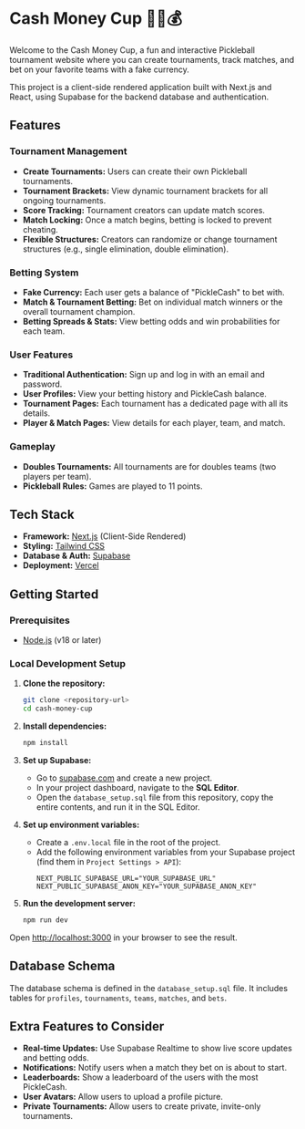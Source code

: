 # Cash Money Cup 🥒🎾💰

Welcome to the Cash Money Cup, a fun and interactive Pickleball tournament website where you can create tournaments, track matches, and bet on your favorite teams with a fake currency.

This project is a client-side rendered application built with Next.js and React, using Supabase for the backend database and authentication.

## Features

### Tournament Management
- **Create Tournaments:** Users can create their own Pickleball tournaments.
- **Tournament Brackets:** View dynamic tournament brackets for all ongoing tournaments.
- **Score Tracking:** Tournament creators can update match scores.
- **Match Locking:** Once a match begins, betting is locked to prevent cheating.
- **Flexible Structures:** Creators can randomize or change tournament structures (e.g., single elimination, double elimination).

### Betting System
- **Fake Currency:** Each user gets a balance of "PickleCash" to bet with.
- **Match & Tournament Betting:** Bet on individual match winners or the overall tournament champion.
- **Betting Spreads & Stats:** View betting odds and win probabilities for each team.

### User Features
- **Traditional Authentication:** Sign up and log in with an email and password.
- **User Profiles:** View your betting history and PickleCash balance.
- **Tournament Pages:** Each tournament has a dedicated page with all its details.
- **Player & Match Pages:** View details for each player, team, and match.

### Gameplay
- **Doubles Tournaments:** All tournaments are for doubles teams (two players per team).
- **Pickleball Rules:** Games are played to 11 points.

## Tech Stack

- **Framework:** [Next.js](https://nextjs.org/) (Client-Side Rendered)
- **Styling:** [Tailwind CSS](https://tailwindcss.com/)
- **Database & Auth:** [Supabase](https://supabase.io/)
- **Deployment:** [Vercel](https://vercel.com/)

## Getting Started

### Prerequisites

- [Node.js](https://nodejs.org/en/) (v18 or later)

### Local Development Setup

1. **Clone the repository:**
   ```bash
   git clone <repository-url>
   cd cash-money-cup
   ```

2. **Install dependencies:**
   ```bash
   npm install
   ```

3. **Set up Supabase:**
   - Go to [supabase.com](https://supabase.com) and create a new project.
   - In your project dashboard, navigate to the **SQL Editor**.
   - Open the `database_setup.sql` file from this repository, copy the entire contents, and run it in the SQL Editor.

4. **Set up environment variables:**
   - Create a `.env.local` file in the root of the project.
   - Add the following environment variables from your Supabase project (find them in `Project Settings > API`):
     ```
     NEXT_PUBLIC_SUPABASE_URL="YOUR_SUPABASE_URL"
     NEXT_PUBLIC_SUPABASE_ANON_KEY="YOUR_SUPABASE_ANON_KEY"
     ```

5. **Run the development server:**
   ```bash
   npm run dev
   ```

Open [http://localhost:3000](http://localhost:3000) in your browser to see the result.

## Database Schema

The database schema is defined in the `database_setup.sql` file. It includes tables for `profiles`, `tournaments`, `teams`, `matches`, and `bets`.

## Extra Features to Consider

- **Real-time Updates:** Use Supabase Realtime to show live score updates and betting odds.
- **Notifications:** Notify users when a match they bet on is about to start.
- **Leaderboards:** Show a leaderboard of the users with the most PickleCash.
- **User Avatars:** Allow users to upload a profile picture.
- **Private Tournaments:** Allow users to create private, invite-only tournaments.
